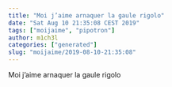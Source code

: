```yaml
---
title: "Moi j’aime arnaquer la gaule rigolo"
date: "Sat Aug 10 21:35:08 CEST 2019"
tags: ["moijaime", "pipotron"]
author: m1ch3l
categories: ["generated"]
slug: "moijaime/2019-08-10-21:35:08"
---
```


Moi j’aime arnaquer la gaule rigolo

